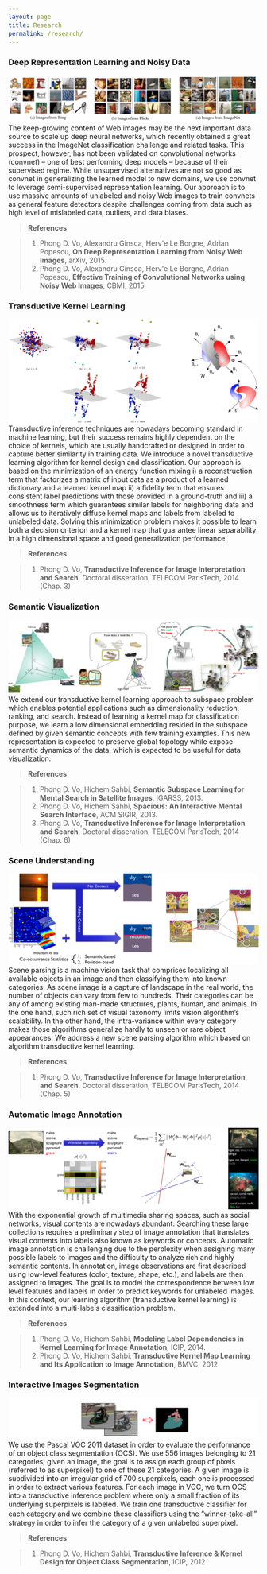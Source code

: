 ```yaml
---
layout: page
title: Research
permalink: /research/
---
```

### Deep Representation Learning and Noisy Data ###
![Deep](assets/thumbnails/deep.png)
The keep-growing content of Web images may be the next important data source to scale up deep neural networks, which recently obtained a great success in the ImageNet classification challenge and related tasks. This prospect, however, has not been validated on convolutional networks (convnet) – one of best performing deep models – because of their supervised regime. While unsupervised alternatives are not so good as convnet in generalizing the learned model to new domains, we use convnet to leverage semi-supervised representation learning. Our approach is to use massive amounts of unlabeled and noisy Web images to train convnets as general feature detectors despite challenges coming from data such as high level of mislabeled data, outliers, and data biases.

>**References**

>1. Phong D. Vo, Alexandru Ginsca, Herv\'e Le Borgne, Adrian Popescu, **On Deep Representation Learning from Noisy Web Images**, arXiv, 2015.
>2. Phong D. Vo, Alexandru Ginsca, Herv\'e Le Borgne, Adrian Popescu, **Effective Training of Convolutional Networks using Noisy Web Images**, CBMI, 2015.

### Transductive Kernel Learning ###
![Semantic Visualization](assets/thumbnails/tkl.png)
Transductive inference techniques are nowadays becoming standard in machine learning, but their success remains highly dependent on the choice of kernels, which are usually handcrafted or designed in order to capture better similarity in training data. We introduce a novel transductive learning algorithm for kernel design and classification. Our approach is based on the minimization of an energy function mixing i) a reconstruction term that factorizes a matrix of input data as a product of a learned dictionary and a learned kernel map ii) a fidelity term that ensures consistent label predictions with those provided in a ground-truth and iii) a smoothness term which guarantees similar labels for neighboring data and allows us to iteratively diffuse kernel maps and labels from labeled to unlabeled data. Solving this minimization problem makes it possible to learn both a decision criterion and a kernel map that guarantee linear separability in a high dimensional space and good generalization performance.

>**References**

>1. Phong D. Vo, **Transductive Inference for Image Interpretation and Search**, Doctoral disseration, TELECOM ParisTech, 2014 (Chap. 3)

### Semantic Visualization ###
![Semantic Visualization](assets/thumbnails/satellite.png)
We extend our transductive kernel learning approach to subspace problem which enables potential applications such as dimensionality reduction, ranking, and search. Instead of learning a kernel map for classification purpose, we learn a low dimensional embedding resided in the subspace defined by given semantic concepts with few training examples. This new representation is expected to preserve global topology while expose semantic dynamics of the data, which is expected to be useful for data visualization.

>**References**

>1. Phong D. Vo, Hichem Sahbi, **Semantic Subspace Learning for Mental Search in Satellite Images**, IGARSS, 2013.
>2. Phong D. Vo, Hichem Sahbi, **Spacious: An Interactive Mental Search Interface**, ACM SIGIR, 2013. 
>3. Phong D. Vo, **Transductive Inference for Image Interpretation and Search**, Doctoral disseration, TELECOM ParisTech, 2014 (Chap. 6)

### Scene Understanding ###
![Semantic Visualization](assets/thumbnails/parse.png)
Scene parsing is a machine vision task that comprises localizing all available objects in an image and then classifying them into known categories. As scene image is a capture of landscape in the real world, the number of objects can vary from few to hundreds. Their categories can be any of among existing man-made structures, plants, human, and animals. In the one hand, such rich set of visual taxonomy limits vision algorithm’s scalability. In the other hand, the intra-variance within every category makes those algorithms generalize hardly to unseen or rare object appearances. We address a new scene parsing algorithm which based on algorithm transductive kernel learning.

>**References**

>1. Phong D. Vo, **Transductive Inference for Image Interpretation and Search**, Doctoral disseration, TELECOM ParisTech, 2014 (Chap. 5)

### Automatic Image Annotation ###
![Semantic Visualization](assets/thumbnails/annot.png)
With the exponential growth of multimedia sharing spaces, such as social networks, visual contents are nowadays abundant. Searching these large collections requires a preliminary step of image annotation that translates visual contents into labels also known as keywords or concepts. Automatic image annotation is challenging due to the perplexity when assigning many possible labels to images and the difficulty to analyze rich and highly semantic contents. In annotation, image observations are first described using low-level features (color, texture, shape, etc.), and labels are then assigned to images. The goal is to model the correspondence between low level features and labels in order to predict keywords for unlabeled images. In this context, our learning algorithm (transductive kernel learning) is extended into a multi-labels classification problem.

>**References**

>1. Phong D. Vo, Hichem Sahbi, **Modeling Label Dependencies in Kernel Learning for Image Annotation**,  ICIP, 2014.
>2. Phong D. Vo, Hichem Sahbi, **Transductive Kernel Map Learning and Its Application to Image Annotation**, BMVC, 2012

### Interactive Images Segmentation ###
![Semantic Visualization](assets/thumbnails/segm.png)
We use the Pascal VOC 2011 dataset in order to evaluate the performance of on object class segmentation (OCS). We use 556 images belonging to 21 categories; given an image, the goal is to assign each group of pixels (referred to as superpixel) to one of these 21 categories. A given image is subdivided into an irregular grid of 700 superpixels, each one is processed in order to extract various features. For each image in VOC, we turn OCS into a transductive inference problem where only a small fraction of its underlying superpixels is labeled. We train one transductive classiﬁer for each category and we combine these classiﬁers using the “winner-take-all” strategy in order to infer the category of a given unlabeled superpixel.

>**References**

>1. Phong D. Vo, Hichem Sahbi, **Transductive Inference & Kernel Design for Object Class Segmentation**, ICIP, 2012

